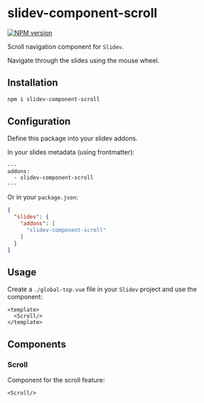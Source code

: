 # slidev-component-scroll

[![NPM version](https://img.shields.io/npm/v/slidev-component-scroll?color=3AB9D4&label=)](https://www.npmjs.com/package/slidev-component-scroll)

Scroll navigation component for `Slidev`. 
 
Navigate through the slides using the mouse wheel.

## Installation

```bash
npm i slidev-component-scroll
```

## Configuration

Define this package into your slidev addons.

In your slides metadata (using frontmatter):
```
---
addons:
  - slidev-component-scroll
---
```

Or in your `package.json`:
```json
{
  "slidev": {
    "addons": [
      "slidev-component-scroll"
    ]
  }
}
```

## Usage

Create a `./global-top.vue` file in your `Slidev` project and use the component:
```vue
<template>
  <Scroll/>
</template>
```

## Components

### Scroll

Component for the scroll feature:
```vue
<Scroll/>
```
